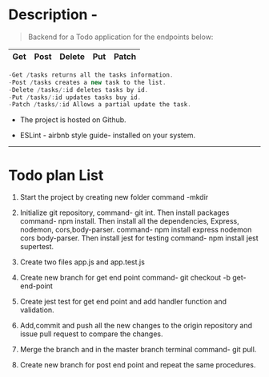 # Description -

> Backend for a Todo application for the endpoints below:

| Get | Post | Delete | Put | Patch |
| --- | ---- | ------ | --- | ----- |


```javascript
-Get /tasks returns all the tasks information.
-Post /tasks creates a new task to the list.
-Delete /tasks/:id deletes tasks by id.
-Put /tasks/:id updates tasks buy id.
-Patch /tasks/:id Allows a partial update the task.
```

- The project is hosted on Github.

- ESLint - airbnb style guide- installed on your system.

---

# Todo plan List

1. Start the project by creating new folder
   command -mkdir

2. Initialize git repository, command- git int.
   Then install packages command- npm install.
   Then install all the dependencies, Express, nodemon, cors,body-parser.
   command- npm install express nodemon cors body-parser.
   Then install jest for testing command- npm install jest supertest.

3. Create two files app.js and app.test.js

4. Create new branch for get end point command- git checkout -b get-end-point

5. Create jest test for get end point and add handler function and validation.

6. Add,commit and push all the new changes to the origin repository and issue pull request to compare the changes.

7. Merge the branch and in the master branch terminal command- git pull.

8. Create new branch for post end point and repeat the same procedures.
